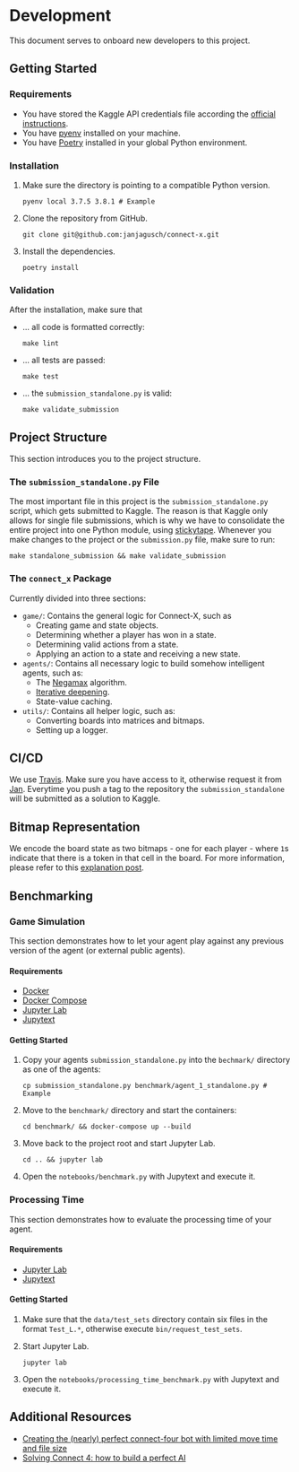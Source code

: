 # Development

This document serves to onboard new developers to this project.

## Getting Started

### Requirements

* You have stored the Kaggle API credentials file according the [official instructions](https://github.com/Kaggle/kaggle-api#api-credentials).
* You have [pyenv](https://github.com/pyenv/pyenv) installed on your machine.
* You have [Poetry](https://github.com/python-poetry/poetry) installed in your global Python environment.

### Installation

1. Make sure the directory is pointing to a compatible Python version.
    ```shell
    pyenv local 3.7.5 3.8.1 # Example
    ```

1. Clone the repository from GitHub.

    ```shell
    git clone git@github.com:janjagusch/connect-x.git
    ```

1. Install the dependencies.

    ```shell
    poetry install
    ```

### Validation

After the installation, make sure that

* ... all code is formatted correctly:
    ```shell
    make lint
    ```

* ... all tests are passed:
    ```shell
    make test
    ```

* ... the `submission_standalone.py` is valid:
    ```shell
    make validate_submission
    ```

## Project Structure

This section introduces you to the project structure.

### The `submission_standalone.py` File

The most important file in this project is the `submission_standalone.py` script, which gets submitted to Kaggle. The reason is that Kaggle only allows for single file submissions, which is why we have to consolidate the entire project into one Python module, using [stickytape](https://github.com/mwilliamson/stickytape). Whenever you make changes to the project or the `submission.py` file, make sure to run:
    
```shell
make standalone_submission && make validate_submission
```

### The `connect_x` Package

Currently divided into three sections:

* `game/`: Contains the general logic for Connect-X, such as
    * Creating game and state objects.
    * Determining whether a player has won in a state.
    * Determining valid actions from a state.
    * Applying an action to a state and receiving a new state.
* `agents/`: Contains all necessary logic to build somehow intelligent agents, such as:
    * The [Negamax](https://en.wikipedia.org/wiki/Negamax) algorithm.
    * [Iterative deepening](https://en.wikipedia.org/wiki/Iterative_deepening_depth-first_search).
    * State-value caching.
* `utils/`: Contains all helper logic, such as:
    * Converting boards into matrices and bitmaps.
    * Setting up a logger.

## CI/CD

We use [Travis](https://travis-ci.com/github/janjagusch/connect-x). Make sure you have access to it, otherwise request it from [Jan](jan.jagusch@gmail.com). Everytime you push a tag to the repository the `submission_standalone` will be submitted as a solution to Kaggle.

## Bitmap Representation

We encode the board state as two bitmaps - one for each player - where `1`s indicate that there is a token in that cell in the board. For more information, please refer to this [explanation post](https://github.com/denkspuren/BitboardC4/blob/master/BitboardDesign.md).

## Benchmarking

### Game Simulation

This section demonstrates how to let your agent play against any previous version of the agent (or external public agents).

#### Requirements

* [Docker](https://docs.docker.com/install/linux/docker-ce/ubuntu/)
* [Docker Compose](https://docs.docker.com/compose/)
* [Jupyter Lab](https://jupyterlab.readthedocs.io/en/stable/getting_started/installation.html)
* [Jupytext](https://github.com/mwouts/jupytext)

#### Getting Started

1. Copy your agents `submission_standalone.py` into the `bechmark/` directory as one of the agents:

    ```shell
    cp submission_standalone.py benchmark/agent_1_standalone.py # Example
    ```

1. Move to the `benchmark/` directory and start the containers:

    ```shell
    cd benchmark/ && docker-compose up --build
    ```

1. Move back to the project root and start Jupyter Lab.

    ```shell
    cd .. && jupyter lab
    ```

1. Open the `notebooks/benchmark.py` with Jupytext and execute it.

### Processing Time

This section demonstrates how to evaluate the processing time of your agent.

#### Requirements

* [Jupyter Lab](https://jupyterlab.readthedocs.io/en/stable/getting_started/installation.html)
* [Jupytext](https://github.com/mwouts/jupytext)

#### Getting Started

1. Make sure that the `data/test_sets` directory contain six files in the format `Test_L.*`, otherwise execute `bin/request_test_sets`.

1. Start Jupyter Lab. 
    
    ```shell
    jupyter lab
    ```

1. Open the `notebooks/processing_time_benchmark.py` with Jupytext and execute it.

## Additional Resources

* [Creating the (nearly) perfect connect-four bot with limited move time and file size](https://towardsdatascience.com/creating-the-perfect-connect-four-ai-bot-c165115557b0)
* [Solving Connect 4: how to build a perfect AI](http://blog.gamesolver.org/)
